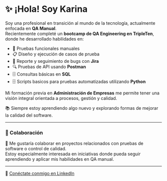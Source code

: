 # ✨ ¡Hola! Soy Karina

Soy una profesional en transición al mundo de la tecnología, actualmente enfocada en **QA Manual**.  
Recientemente completé un **bootcamp de QA Engineering en TripleTen**, donde he desarrollado habilidades en:

- 🧪 Pruebas funcionales manuales  
- 📋 Diseño y ejecución de casos de prueba  
- 🐛 Reporte y seguimiento de bugs con **Jira**  
- 🔍 Pruebas de API usando **Postman**  
- 🗄️ Consultas básicas en **SQL**
- 🗄️ Scripts basicos para pruebas automatizadas utilizando **Python**

Mi formación previa en **Administración de Empresas** me permite tener una visión integral orientada a procesos, gestión y calidad.

📚 Siempre estoy aprendiendo algo nuevo y explorando formas de mejorar la calidad del software.

---

### 👯 Colaboración

👯 Me gustaría colaborar en proyectos relacionados con pruebas de software o control de calidad.  
Estoy especialmente interesada en iniciativas donde pueda seguir aprendiendo y aplicar mis habilidades en QA manual.

---

💼 [Conéctate conmigo en LinkedIn](https://www.linkedin.com/in/karina-nuñez-qa)
